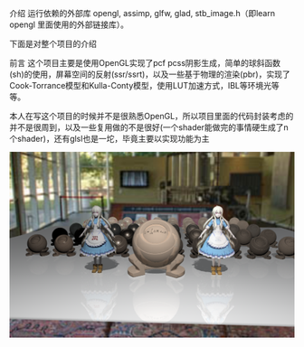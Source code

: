 介绍
运行依赖的外部库 opengl, assimp, glfw, glad, stb_image.h（即learn opengl 里面使用的外部链接库）。

下面是对整个项目的介绍

前言 这个项目主要是使用OpenGL实现了pcf pcss阴影生成，简单的球斜函数(sh)的使用，屏幕空间的反射(ssr/ssrt)，以及一些基于物理的渲染(pbr)，实现了Cook-Torrance模型和Kulla-Conty模型，使用LUT加速方式，IBL等环境光等等。

本人在写这个项目的时候并不是很熟悉OpenGL，所以项目里面的代码封装考虑的并不是很周到，以及一些复用做的不是很好(一个shader能做完的事情硬生成了n个shader)，还有glsl也是一坨，毕竟主要以实现功能为主

![image](resultPicture/p1.png)
